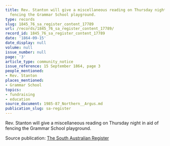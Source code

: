 ```yaml
---
title: Rev. Stanton will give a miscellaneous reading on Thursday night in aid of
  fencing the Grammar School playground.
type: records
slug: 1845_76_sa_register_content_17789
url: /records/1845_76_sa_register_content_17789/
record_id: 1845_76_sa_register_content_17789
date: '1864-09-15'
date_display: null
volume: null
issue_number: null
page: '3'
article_type: community_notice
issue_reference: 15 September 1864, page 3
people_mentioned:
- Rev. Stanton
places_mentioned:
- Grammar School
topics:
- fundraising
- education
source_document: 1985-87_Northern__Argus.md
publication_slug: sa-register
---
```


Rev. Stanton will give a miscellaneous reading on Thursday night in aid of fencing the Grammar School playground.

Source publication: [The South Australian Register](/publications/sa-register/)
